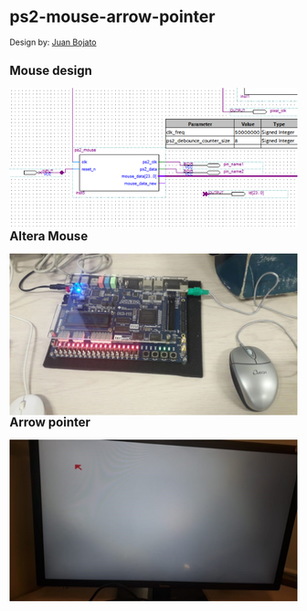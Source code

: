 # ps2-mouse-arrow-pointer
Design by:
[Juan Bojato](https://github.com/Juandavid716)

## Mouse design
 <p>
    <img align="left" src="https://github.com/Juandavid716/ps2-Mouse-arrow-pointer/blob/master/vgaimages/mousecode.png" width="1200"  /> 
  </p>

## Altera Mouse

 <p>
    <img align="left" src="https://github.com/Juandavid716/ps2-Mouse-arrow-pointer/blob/master/vgaimages/mouseimage.jpg" width="1000"  /> 
  </p>
  
## Arrow pointer
<p>
    <img align="left" src="https://github.com/Juandavid716/ps2-Keyboard-arrow-pointer/blob/master/vgaimages/pointerimage.jpg" width="1000"  /> 
  </p>
